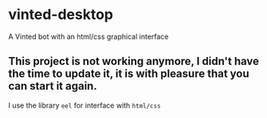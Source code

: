 # vinted-desktop
A Vinted bot with an html/css graphical interface

## This project is not working anymore, I didn't have the time to update it, it is with pleasure that you can start it again.

I use the library ```eel``` for interface with ```html/css```

